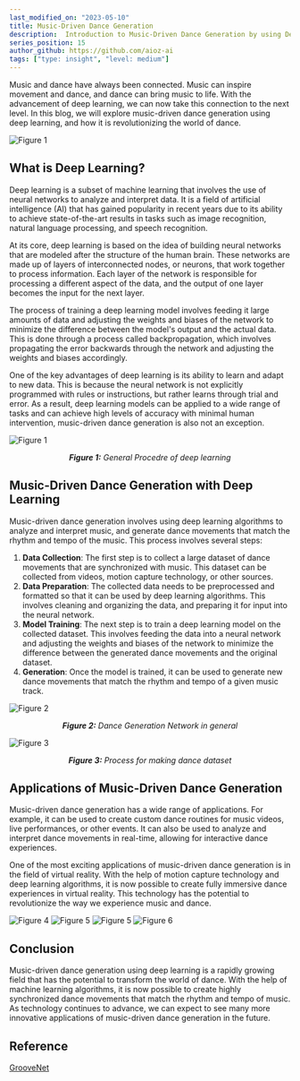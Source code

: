 ```yaml
---
last_modified_on: "2023-05-10"
title: Music-Driven Dance Generation 
description:  Introduction to Music-Driven Dance Generation by using Deep Learning
series_position: 15
author_github: https://github.com/aioz-ai
tags: ["type: insight", "level: medium"]
---
```

Music and dance have always been connected. Music can inspire movement and dance, and dance can bring music to life. With the advancement of deep learning, we can now take this connection to the next level. In this blog, we will explore music-driven dance generation using deep learning, and how it is revolutionizing the world of dance.


![Figure 1](https://vision.aioz.io/f/14e46fc404e24bd8862b/?dl=1)

## What is Deep Learning?

Deep learning is a subset of machine learning that involves the use of neural networks to analyze and interpret data. It is a field of artificial intelligence (AI) that has gained popularity in recent years due to its ability to achieve state-of-the-art results in tasks such as image recognition, natural language processing, and speech recognition.

At its core, deep learning is based on the idea of building neural networks that are modeled after the structure of the human brain. These networks are made up of layers of interconnected nodes, or neurons, that work together to process information. Each layer of the network is responsible for processing a different aspect of the data, and the output of one layer becomes the input for the next layer.

The process of training a deep learning model involves feeding it large amounts of data and adjusting the weights and biases of the network to minimize the difference between the model's output and the actual data. This is done through a process called backpropagation, which involves propagating the error backwards through the network and adjusting the weights and biases accordingly.

One of the key advantages of deep learning is its ability to learn and adapt to new data. This is because the neural network is not explicitly programmed with rules or instructions, but rather learns through trial and error. As a result, deep learning models can be applied to a wide range of tasks and can achieve high levels of accuracy with minimal human intervention,  music-driven dance generation is also not an exception.

![Figure 1](https://vision.aioz.io/f/3078f8a2bf3f41e885d2/?dl=1)*<center>**Figure 1:** General Procedre of deep learning  </center>*

## Music-Driven Dance Generation with Deep Learning

Music-driven dance generation involves using deep learning algorithms to analyze and interpret music, and generate dance movements that match the rhythm and tempo of the music. This process involves several steps:

1. **Data Collection**: The first step is to collect a large dataset of dance movements that are synchronized with music. This dataset can be collected from videos, motion capture technology, or other sources.
2. **Data Preparation**: The collected data needs to be preprocessed and formatted so that it can be used by deep learning algorithms. This involves cleaning and organizing the data, and preparing it for input into the neural network.
3. **Model Training**: The next step is to train a deep learning model on the collected dataset. This involves feeding the data into a neural network and adjusting the weights and biases of the network to minimize the difference between the generated dance movements and the original dataset.
4. **Generation**: Once the model is trained, it can be used to generate new dance movements that match the rhythm and tempo of a given music track.


![Figure 2](https://vision.aioz.io/f/d8e1efe7bfcd424a96ad/?dl=1)*<center>**Figure 2:** Dance Generation Network in general  </center>*

![Figure 3](https://vision.aioz.io/f/d0d036f390154a028b0c/?dl=1)*<center>**Figure 3:** Process for making dance dataset  </center>*

## Applications of Music-Driven Dance Generation

Music-driven dance generation has a wide range of applications. For example, it can be used to create custom dance routines for music videos, live performances, or other events. It can also be used to analyze and interpret dance movements in real-time, allowing for interactive dance experiences.

One of the most exciting applications of music-driven dance generation is in the field of virtual reality. With the help of motion capture technology and deep learning algorithms, it is now possible to create fully immersive dance experiences in virtual reality. This technology has the potential to revolutionize the way we experience music and dance.

![Figure 4](https://vision.aioz.io/f/44fff28806d8415dbc14/?dl=1) ![Figure 5](https://vision.aioz.io/f/b1b3ca50bd594432a8be/?dl=1)
![Figure 5](https://vision.aioz.io/f/c40398ada4304189a949/?dl=1) ![Figure 6](https://vision.aioz.io/f/00102fdeedf74743a96c/?dl=1)


## Conclusion
Music-driven dance generation using deep learning is a rapidly growing field that has the potential to transform the world of dance. With the help of machine learning algorithms, it is now possible to create highly synchronized dance movements that match the rhythm and tempo of music. As technology continues to advance, we can expect to see many more innovative applications of music-driven dance generation in the future.


## Reference
[GrooveNet](https://omid.al/projects/groovenet/)